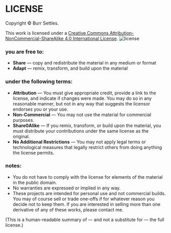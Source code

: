 # LICENSE

Copyright © Burr Settles.

This work is licensed under a [Creative Commons Attribution-NonCommercial-ShareAlike 4.0 International License](http://creativecommons.org/licenses/by-nc-sa/4.0/).
![license](https://i.creativecommons.org/l/by-nc-sa/4.0/88x31.png "CC BY-NC-SA 4.0")

### you are free to:

* **Share** — copy and redistribute the material in any medium or format
* **Adapt** — remix, transform, and build upon the material

### under the following terms:

* **Attribution** — You must give appropriate credit, provide a link to the license, and indicate if changes were made. You may do so in any reasonable manner, but not in any way that suggests the licensor endorses you or your use.
* **Non-Commercial** — You may not use the material for commercial purposes.
* **Share0Alike** — If you remix, transform, or build upon the material, you must distribute your contributions under the same license as the original.
* **No Additional Restrictions** — You may not apply legal terms or technological measures that legally restrict others from doing anything the license permits.

### notes:

* You do not have to comply with the license for elements of the material in the public domain.
* No warranties are expressed or implied in any way.
* These projects are intended for personal use and not commercial builds. You may of course sell or trade one-offs if for whatever reason you decide not to keep them. If you are interested in selling more than one derivative of any of these works, please contact me.

(This is a human-readable summary of — and not a substitute for — the full license.)
